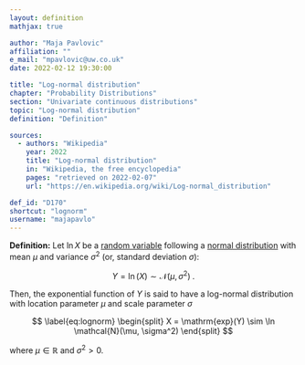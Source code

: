 ```yaml
---
layout: definition
mathjax: true

author: "Maja Pavlovic"
affiliation: ""
e_mail: "mpavlovic@uw.co.uk"
date: 2022-02-12 19:30:00

title: "Log-normal distribution"
chapter: "Probability Distributions"
section: "Univariate continuous distributions"
topic: "Log-normal distribution"
definition: "Definition"

sources:
  - authors: "Wikipedia"
    year: 2022
    title: "Log-normal distribution"
    in: "Wikipedia, the free encyclopedia"
    pages: "retrieved on 2022-02-07"
    url: "https://en.wikipedia.org/wiki/Log-normal_distribution"

def_id: "D170"
shortcut: "lognorm"
username: "majapavlo"
---
```



**Definition:** Let $\ln X$ be a [random variable](/D/rvar) following a [normal distribution](/D/norm) with mean $\mu$ and variance $\sigma^2$ (or, standard deviation $\sigma$):

$$ \label{eq:norm}
Y = \ln (X) \sim \mathcal{N}(\mu, \sigma^2) \; .
$$

Then, the exponential function of $Y$ is said to have a log-normal distribution with location parameter $\mu$ and scale parameter $\sigma$

$$ \label{eq:lognorm}
\begin{split} 
X = \mathrm{exp}(Y) \sim \ln \mathcal{N}(\mu, \sigma^2)
\end{split}
$$

where $\mu \in \mathbb{R}$ and $\sigma^2 > 0$.